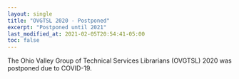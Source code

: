 ```yaml
---
layout: single
title: "OVGTSL 2020 - Postponed"
excerpt: "Postponed until 2021"
last_modified_at: 2021-02-05T20:54:41-05:00
toc: false
---
```


The Ohio Valley Group of Technical Services Librarians (OVGTSL) 2020 was postponed due to COVID-19.

